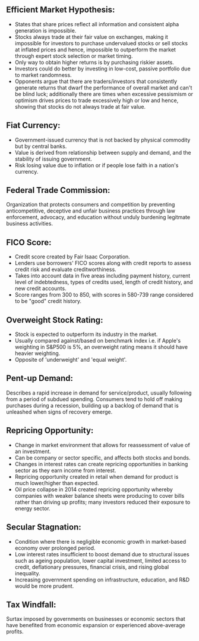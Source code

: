 ## Efficient Market Hypothesis: 
- States that share prices reflect all information and consistent alpha generation is impossible.
- Stocks always trade at their fair value on exchanges, making it impossible for investors to purchase undervalued stocks or sell stocks at inflated prices and hence, impossible to outperform the market through expert stock selection or market timing.
- Only way to obtain higher returns is by purchasing riskier assets.
- Investors could do better by investing in low-cost, passive portfolio due to market randomness.
- Opponents argue that there are traders/investors that consistently generate returns that dwarf the performance of overall market and can't be blind luck; additionally there are times when excessive pessismism or optimism drives prices to trade excessively high or low and hence, showing that stocks do not always trade at fair value.

## Fiat Currency:
- Government-issued currency that is not backed by physical commodity but by central banks.
- Value is derived from relationship between supply and demand, and the stability of issuing government.
- Risk losing value due to inflation or if people lose faith in a nation's currency.

## Federal Trade Commission:
Organization that protects consumers and competition by preventing anticompetitive, deceptive and unfair business practices through law enforcement, advocacy, and education without unduly burdening legitmate business activities.

## FICO Score:
- Credit score created by Fair Isaac Corporation.
- Lenders use borrowers' FICO scores along with credit reports to assess credit risk and evaluate creditworthiness.
- Takes into account data in five areas including payment history, current level of indebtedness, types of credits used, length of credit history, and new credit accounts.
- Score ranges from 300 to 850, with scores in 580-739 range considered to be "good" credit history.

## Overweight Stock Rating:
- Stock is expected to outperform its industry in the market.
- Usually compared against/based on benchmark index i.e. if Apple's weighting in S&P500 is 5%, an overweight rating means it should have heavier weighting.
- Opposite of 'underweight' and 'equal weight'.

## Pent-up Demand:
Describes a rapid increase in demand for service/product, usually following from a period of subdued spending. Consumers tend to hold off making purchases during a recession, building up a backlog of demand that is unleashed when signs of recovery emerge.

## Repricing Opportunity:
- Change in market environment that allows for reassessment of value of an investment.
- Can be company or sector specific, and affects both stocks and bonds.
- Changes in interest rates can create repricing opportunities in banking sector as they earn income from interest.
- Repricing opportunity created in retail when demand for product is much lower/higher than expected.
- Oil price collapse in 2014 created repricing opportunity whereby companies with weaker balance sheets were producing to cover bills rather than driving up profits; many investors reduced their exposure to energy sector. 

## Secular Stagnation:
- Condition where there is negligible economic growth in market-based economy over prolonged period.
- Low interest rates insufficient to boost demand due to structural issues such as ageing population, lower capital investment, limited access to credit, deflationary pressures, financial crisis, and rising global inequality.
- Increasing government spending on infrastructure, education, and R&D would be more prudent.

## Tax Windfall:
Surtax imposed by governments on businesses or economic sectors that have benefited from economic expansion or experienced above-average profits.
